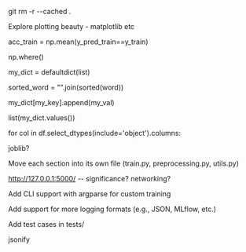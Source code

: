 
git rm -r --cached .


Explore plotting beauty - matplotlib etc

acc_train = np.mean(y_pred_train==y_train)

np.where()

my_dict = defaultdict(list)

sorted_word = "".join(sorted(word))

my_dict[my_key].append(my_val)

list(my_dict.values())

for col in df.select_dtypes(include='object').columns:

joblib?

Move each section into its own file (train.py, preprocessing.py, utils.py)

http://127.0.0.1:5000/ -- significance? networking?

Add CLI support with argparse for custom training

Add support for more logging formats (e.g., JSON, MLflow, etc.)

Add test cases in tests/

jsonify

